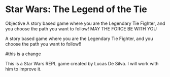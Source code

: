 # Star Wars: The Legend of the Tie

Objective
A story based game where you are the Legendary Tie Fighter, and you choose the path you want to follow! MAY THE FORCE BE WITH YOU

A story based game where you are the Legendary Tie Fighter, and you choose the path you want to follow!!

#this is a change



This is a Star Wars REPL game created by Lucas De Silva. I will work with him to improve it.

